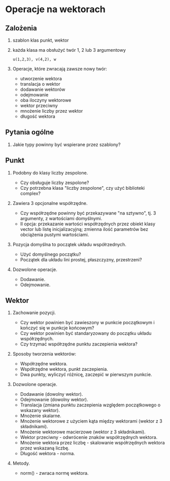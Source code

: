 # Operacje na wektorach

## Zalożenia

1. szablon klas punkt, wektor

2. każda klasa ma obsłużyć twór 1, 2 lub 3 argumentowy

	```
	u(1,2,3), v(4,2), w
	```

3. Operacje, które zwracają zawsze nowy twór:

	- utworzenie wektora
	- translacja o wektor
	- dodawanie wektorów
	- odejmowanie
	- oba iloczyny wektorowe
	- wektor przeciwny
	- mnożenie liczby przez wektor
	- długość wektora

## Pytania ogólne

1. Jakie typy powinny być wspierane przez szablony?

## Punkt

1. Podobny do klasy liczby zespolone.

	- Czy obsługuje liczby zespolone?
	- Czy potrzebna klasa "liczby zespolone", czy użyć biblioteki complex?

2. Zawiera 3 opcjonalne współrzędne.

	- Czy współrzędne powinny być przekazywane "na sztywno", tj. 3 argumenty, z wartościami domyślnymi.
	- II opcja: przekazanie wartości współrzędnych przez obiekt klasy vector lub listę inicjalizacyjną; zmienna ilość parametrów bez obciążenia pustymi wartościami.

3. Pozycja domyślna to początek układu współrzednych.

	- Użyć domyślnego początku?
	- Początek dla układu lini prostej, płaszczyzny, przestrzeni?

4. Dozwolone operacje.

	- Dodawanie.
	- Odejmowanie.

## Wektor

1. Zachowanie pozycji.

	- Czy wektor powinien być zawieszony w punkcie początkowym i kończyć się w punkcje końcowym?
	- Czy wektor powinien być standaryzowany do początku układu współrzędnych.
	- Czy trzymać współrzędne punktu zaczepienia wektora?

2. Sposoby tworzenia wektorów:

	- Współrzędne wektora.
	- Współrzędne wektora, punkt zaczepienia.
	- Dwa punkty, wyliczyć różnicę, zaczepić w pierwszym punkcie.

3. Dozwolone operacje.

	- Dodawanie (dowolny wektor).
	- Odejmowanie (dowolny wektor).
	- Translacja (zmiana punktu zaczepienia względem początkowego o wskazany wektor).
	- Mnożenie skalarne.
	- Mnożenie wektorowe z użyciem kąta między wektorami (wektor z 3 składnikami).
	- Mnożenie wektorowe macierzowe (wektor z 3 składnikami).
	- Wektor przeciwny - odwrócenie znaków współrzędnych wektora.
	- Mnożenie wektora przez liczbę - skalowanie współrzędnych wektora przez wskazaną liczbę.
	- Długość wektora - norma.

4. Metody.

	- norm() - zwraca normę wektora.

